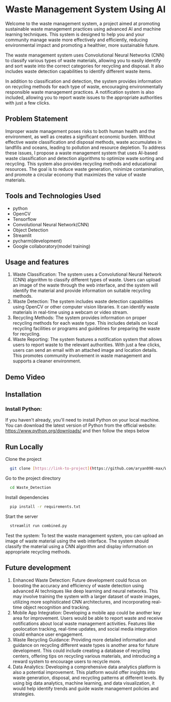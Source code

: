 
# Waste Management System Using AI

Welcome to the waste management system, a project aimed at promoting sustainable waste management practices using advanced AI and machine learning techniques. This system is designed to help you and your community manage waste more effectively and efficiently, reducing environmental impact and promoting a healthier, more sustainable future.

The waste management system uses Convolutional Neural Networks (CNN) to classify various types of waste materials, allowing you to easily identify and sort waste into the correct categories for recycling and disposal. It also includes waste detection capabilities to identify different waste items.

In addition to classification and detection, the system provides information on recycling methods for each type of waste, encouraging environmentally responsible waste management practices. A notification system is also included, allowing you to report waste issues to the appropriate authorities with just a few clicks.


## Problem Statement

Improper waste management poses risks to both human health and the environment, as well as creates a significant economic burden. Without effective waste classification and disposal methods, waste accumulates in landfills and oceans, leading to pollution and resource depletion. To address these issues, I propose a waste management system that uses AI-based waste classification and detection algorithms to optimize waste sorting and recycling. This system also provides recycling methods and educational resources. The goal is to reduce waste generation, minimize contamination, and promote a circular economy that maximizes the value of waste materials.

## Tools and Technologies Used
- python
- OpenCV
- Tensorflow
- Convolutional Neural Network(CNN)
- Object Detection
- Streamlit
- pycharm(development)
- Google collaboratory(model training)



## Usage and features


1.  Waste Classification: The system uses a Convolutional Neural Network (CNN) algorithm to classify different types of waste. Users can upload an image of the waste through the web interface, and the system will identify the material and provide information on suitable recycling methods.
2.  Waste Detection: The system includes waste detection capabilities using OpenCV or other computer vision libraries. It can identify waste materials in real-time using a webcam or video stream.
3.  Recycling Methods: The system provides information on proper recycling methods for each waste type. This includes details on local recycling facilities or programs and guidelines for preparing the waste for recycling.
4.  Waste Reporting: The system features a notification system that allows users to report waste to the relevant authorities. With just a few clicks, users can send an email with an attached image and location details. This promotes community involvement in waste management and supports a cleaner environment.



## Demo Video





## Installation

### Install Python:
If you haven't already, you'll need to install Python on your local machine. You can download the latest version of Python from the official website: https://www.python.org/downloads/ and then follow the steps below


## Run Locally

Clone the project

```bash
  git clone [https://link-to-project](https://github.com/aryan098-max/Waste_Detection)
```

Go to the project directory

```bash
  cd Waste_Detection
```

Install dependencies

```bash
  pip install -r requirements.txt
```

Start the server

```bash
  streamlit run combined.py
```
Test the system: To test the waste management system, you can upload an image of waste material using the web interface. The system should classify the material using a CNN algorithm and display information on appropriate recycling methods.



## Future development

1.  Enhanced Waste Detection: Future development could focus on boosting the accuracy and efficiency of waste detection using advanced AI techniques like deep learning and neural networks. This may involve training the system with a larger dataset of waste images, utilizing more sophisticated CNN architectures, and incorporating real-time object recognition and tracking.
2.  Mobile App Integration: Developing a mobile app could be another key area for improvement. Users would be able to report waste and receive notifications about local waste management activities. Features like geolocation tracking, real-time updates, and social media integration could enhance user engagement.
3.  Waste Recycling Guidance: Providing more detailed information and guidance on recycling different waste types is another area for future development. This could include creating a database of recycling centers, offering tips on recycling various materials, and introducing a reward system to encourage users to recycle more.
4.  Data Analytics: Developing a comprehensive data analytics platform is also a potential improvement. This platform would offer insights into waste generation, disposal, and recycling patterns at different levels. By using big data analytics, machine learning, and data visualization, it would help identify trends and guide waste management policies and strategies.

